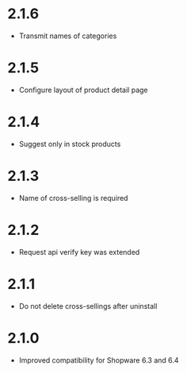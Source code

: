 # 2.1.6
- Transmit names of categories

# 2.1.5
- Configure layout of product detail page

# 2.1.4
- Suggest only in stock products

# 2.1.3
- Name of cross-selling is required

# 2.1.2
- Request api verify key was extended

# 2.1.1
- Do not delete cross-sellings after uninstall

# 2.1.0
- Improved compatibility for Shopware 6.3 and 6.4

